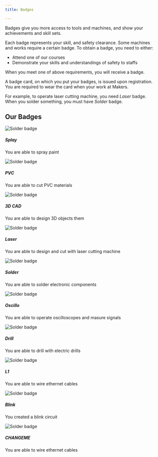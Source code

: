 ```yaml
---
title: Badges

---
```


Badges give you more access to tools and machines, and show your achievements
and skill sets.

Each badge represents your skill, and safety clearance. Some machines and
works require a certain badge. To obtain a badge, you need to either:

- Attend one of our courses
- Demonstrate your skills and understandings of safety to staffs

When you meet one of above requirements, you will receive a badge.

A badge card, on which you put your badges, is issued upon registration. You
are required to wear the card when your work at Makers.

For example, to operate laser cutting machine, you need _Laser_ badge.
When you solder something, you must have _Solder_ badge.

## Our Badges

<div class="container">
  <div class="row">
    <div class="col-md">
      <div class="card">
        <img src="/assets/img/badges/Splay.png" class="card-img-top" alt="Solder badge">
        <div class="card-body">
          <h5 class="card-title">Splay</h5>
          <p class="card-text">You are able to spray paint</p>
        </div>
      </div>
    </div>
    <div class="col-md">
      <div class="card">
        <img src="/assets/img/badges/PVC.png" class="card-img-top" alt="Solder badge">
        <div class="card-body">
          <h5 class="card-title">PVC</h5>
          <p class="card-text">You are able to cut PVC materials</p>
        </div>
      </div>
    </div>
  </div>
  <div class="row">
    <div class="col-md">
      <div class="card">
        <img src="/assets/img/badges/3D_CAD.png" class="card-img-top" alt="Solder badge">
        <div class="card-body">
          <h5 class="card-title">3D CAD</h5>
          <p class="card-text">You are able to design 3D objects
          them</p>
        </div>
      </div>
    </div>
    <div class="col-md">
      <div class="card">
        <img src="/assets/img/badges/Laser.png" class="card-img-top" alt="Solder badge">
        <div class="card-body">
          <h5 class="card-title">Laser</h5>
          <p class="card-text">You are able to design and cut with laser
          cutting machine</p>
        </div>
      </div>
    </div>
  </div>
  <div class="row">
    <div class="col-md">
      <div class="card">
        <img src="/assets/img/badges/Solder.png" class="card-img-top" alt="Solder badge">
        <div class="card-body">
          <h5 class="card-title">Solder</h5>
          <p class="card-text">You are able to solder electronic
          components</p>
        </div>
      </div>
    </div>
    <div class="col-md">
      <div class="card">
        <img src="/assets/img/badges/Oscillo.png" class="card-img-top" alt="Solder badge">
        <div class="card-body">
          <h5 class="card-title">Oscillo</h5>
          <p class="card-text">You are able to operate oscilloscopes and
          masure signals</p>
        </div>
      </div>
    </div>
  </div>
  <div class="row">
    <div class="col-md">
      <div class="card">
        <img src="/assets/img/badges/Drill.png" class="card-img-top" alt="Solder badge">
        <div class="card-body">
          <h5 class="card-title">Drill</h5>
          <p class="card-text">You are able to drill with electric drills</p>
        </div>
      </div>
    </div>
    <div class="col-md">
      <div class="card">
        <img src="/assets/img/badges/Layer_1.png" class="card-img-top" alt="Solder badge">
        <div class="card-body">
          <h5 class="card-title">L1</h5>
          <p class="card-text">You are able to wire ethernet cables</p>
        </div>
      </div>
    </div>
  </div>
  <div class="row">
    <div class="col-md">
      <div class="card">
        <img src="/assets/img/badges/Blink.png" class="card-img-top" alt="Solder badge">
        <div class="card-body">
          <h5 class="card-title">Blink</h5>
          <p class="card-text">You created a blink circuit</p>
        </div>
      </div>
    </div>
    <div class="col-md">
      <div class="card">
        <img src="/assets/img/badge_solder.png" class="card-img-top" alt="Solder badge">
        <div class="card-body">
          <h5 class="card-title">CHANGEME</h5>
          <p class="card-text">You are able to wire ethernet cables</p>
        </div>
      </div>
    </div>
  </div>
</div>
